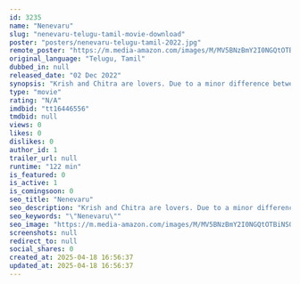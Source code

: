 ```yaml
---
id: 3235
name: "Nenevaru"
slug: "nenevaru-telugu-tamil-movie-download"
poster: "posters/nenevaru-telugu-tamil-2022.jpg"
remote_poster: "https://m.media-amazon.com/images/M/MV5BNzBmY2I0NGQtOTBiNS00ZDA1LWFlODktOTJmODcwZWEzNjdiXkEyXkFqcGdeQXVyMjIwOTg2NjU@._V1_SX300.jpg"
original_language: "Telugu, Tamil"
dubbed_in: null
released_date: "02 Dec 2022"
synopsis: "Krish and Chitra are lovers. Due to a minor difference between the two, they go separate ways. The break-up in love deeply affects Krish, who goes into a state of mental depression. He spends his life narrating his tale of woes to..."
type: "movie"
rating: "N/A"
imdbid: "tt16446556"
tmdbid: null
views: 0
likes: 0
dislikes: 0
author_id: 1
trailer_url: null
runtime: "122 min"
is_featured: 0
is_active: 1
is_comingsoon: 0
seo_title: "Nenevaru"
seo_description: "Krish and Chitra are lovers. Due to a minor difference between the two, they go separate ways. The break-up in love deeply affects Krish, who goes into a state of mental depression. He spends his life narrating his tale of woes to..."
seo_keywords: "\"Nenevaru\""
seo_image: "https://m.media-amazon.com/images/M/MV5BNzBmY2I0NGQtOTBiNS00ZDA1LWFlODktOTJmODcwZWEzNjdiXkEyXkFqcGdeQXVyMjIwOTg2NjU@._V1_SX300.jpg"
screenshots: null
redirect_to: null
social_shares: 0
created_at: 2025-04-18 16:56:37
updated_at: 2025-04-18 16:56:37
---
```


